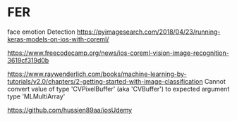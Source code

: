 # FER
face emotion Detection
https://pyimagesearch.com/2018/04/23/running-keras-models-on-ios-with-coreml/


https://www.freecodecamp.org/news/ios-coreml-vision-image-recognition-3619cf319d0b

https://www.raywenderlich.com/books/machine-learning-by-tutorials/v2.0/chapters/2-getting-started-with-image-classification
Cannot convert value of type 'CVPixelBuffer' (aka 'CVBuffer') to expected argument type 'MLMultiArray'

https://github.com/hussien89aa/iosUdemy

